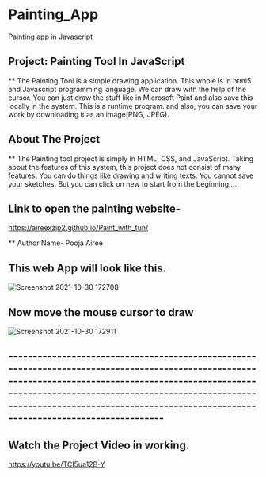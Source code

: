 # Painting_App
Painting app in Javascript 

## Project: Painting Tool In JavaScript

** The Painting Tool is a simple drawing application. This whole is in html5 and Javascript programming language. We can draw with the help of the cursor. You can just draw the stuff like in Microsoft Paint and also save this locally in the system. This is a runtime program. and also, you can save your work by downloading it as an image(PNG, JPEG).




## About The Project

** The Painting tool project is simply in HTML, CSS, and JavaScript. Taking about the features of this system, this project does not consist of many features. 
You can do things like drawing and writing texts. You cannot save your sketches. But you can click on new to start from the beginning....

## Link to open the painting website-
https://aireexzip2.github.io/Paint_with_fun/



** Author Name- Pooja Airee

## This web App will look like this.
![Screenshot 2021-10-30 172708](https://user-images.githubusercontent.com/74178745/139532456-b4afbdd6-6515-4524-964c-c1e23a1cd8c2.png)

  ## Now move the mouse cursor to draw 

![Screenshot 2021-10-30 172911](https://user-images.githubusercontent.com/74178745/139532435-6133d601-8027-4646-b871-70c4a4dc20c4.png)


## -----------------------------------------------------------------------------------------------------------------------------------------------------------------------------------------------------------------------------------------------------------------------------------------------
## Watch the Project Video in working.
https://youtu.be/TCI5ua12B-Y
